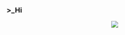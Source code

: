 ### >_Hi
<div id="header" align="center">
  <img src="https://media4.giphy.com/media/99Tb5E4Cu3Mly/giphy.gif?cid=ecf05e47bfnhxdn4ltyj2joh69f0dnlt1pb2bs7s5cj85"
